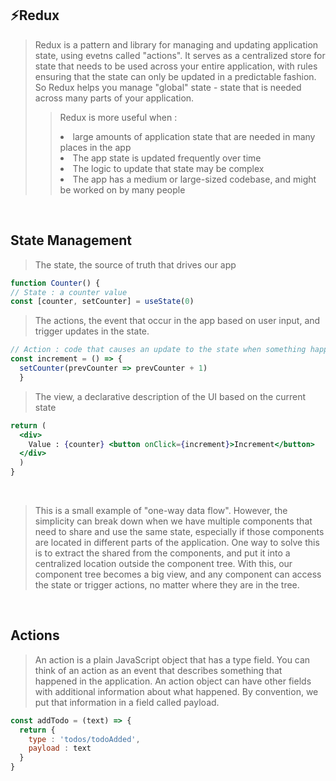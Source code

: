 ## ⚡Redux
>Redux is a pattern and library for managing and updating application state, using evetns called "actions".
>It serves as a centralized store for state that needs to be used across your entire application,
>with rules ensuring that the state can only be updated in a predictable fashion. 
>So Redux helps you manage "global" state - state that is needed across many parts of your application.
> >Redux is more useful when :
> ><li>large amounts of application state that are needed in many places in the app</li>
> ><li>The app state is updated frequently over time </li>
> ><li>The logic to update that state may be complex </li>
> ><li>The app has a medium or large-sized codebase, and might be worked on by many people</li>

<br>

## State Management 
>The state, the source of truth that drives our app 

```jsx
function Counter() {
// State : a counter value
const [counter, setCounter] = useState(0)
```

>The actions, the event that occur in the app based on user input, and trigger updates in the state.

```jsx
// Action : code that causes an update to the state when something happens
const increment = () => {
  setCounter(prevCounter => prevCounter + 1)
  }
```

>The view, a declarative description of the UI based on the current state 

```jsx
return (
  <div>
    Value : {counter} <button onClick={increment}>Increment</button>
  </div>
  )
}
```

<br>

>This is a small example of "one-way data flow". However, the simplicity can break down when we have multiple components
>that need to share and use the same state, especially if those components are located in different parts of the application. 
>One way to solve this is to extract the shared from the components, and put it into a centralized location outside the component tree.
>With this, our component tree becomes a big view, and any component can access the state or trigger actions, no matter where they are in the tree. 

<br>

## Actions
> An action is a plain JavaScript object that has a type field. 
> You can think of an action as an event that describes something that happened in the application. 
> An action object can have other fields with additional information about what happened. 
> By convention, we put that information in a field called payload. 

```jsx
const addTodo = (text) => {
  return {
    type : 'todos/todoAdded',
    payload : text
  }
}
```

